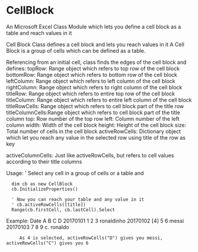 # CellBlock
An Microsoft Excel Class Module which lets you define a cell block as a table and reach values in it

 Cell Block Class defines a cell block and lets you reach values in it
 A Cell Block is a group of cells which can be defined as a table.

 Referencing from an initial cell, class finds the edges of the cell block and defines:
 topRow:          Range object which refers to top row of the cell block
 bottomRow:       Range object which refers to bottom row of the cell block
 leftColumn:      Range object which refers to left column of the cell block
 rightColumn:     Range object which refers to right column of the cell block
 titleRow:        Range object which refers to entire top row of the cell block
 titleColumn:     Range object which refers to entire left column of the cell block
 titleRowCells:   Range object which refers to cell block part of the title row
 titleColumnCells:Range object which refers to cell block part of the title column
 top:             Row number of the top row
 left:            Column number of the left column
 width:           Width of the cell block
 height:          Height of the cell block
 size:            Total number of cells in the cell block
 activeRowCells:  Dictionary object which let you reach any value in the selected row
                  using title of the row as key
    

 activeColumnCells:  Just like activeRowCells, but refers to cell values according to their
                     title columns
                     
 Usage:
      ' Select any cell in a group of cells or a table and
      
      dim cb as new CellBlock
      cb.InitializeProperties()
      
      ' Now you can reach your table and any value in it
      ' cb.activeRowCells([title])
      Range(cb.firstCell, cb.lastCell).Select
      
Example:
         Date        A   B   C   D
         20170101    1   2   3   ronaldinho
         20170102   [4]  5   6   messi
         20170103    7   8   9   c. ronaldo

         As 4 is selected, activeRowCells("D") gives you messi, activeRowCells("C") gives you 6

